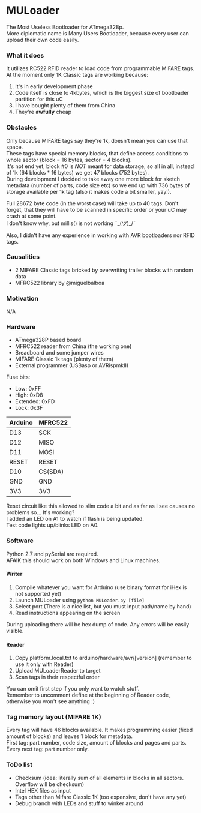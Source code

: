 # MULoader
The Most Useless Bootloader for ATmega328p.  
More diplomatic name is Many Users Bootloader, because every user can upload their own code easily.

### What it does
It utilizes RC522 RFID reader to load code from programmable MIFARE tags.  
At the moment only 1K Classic tags are working because:
1. It's in early development phase
2. Code itself is close to 4kbytes, which is the biggest size of bootloader partition for this uC
3. I have bought plenty of them from China
4. They're **awfully** cheap

### Obstacles
Only because MIFARE tags say they're 1k, doesn't mean you can use that space.  
These tags have special memory blocks, that define access conditions to whole sector 
(block = 16 bytes, sector = 4 blocks).  
It's not end yet, block #0 is *NOT* meant for data storage, so all in all, instead of 1k (64 blocks * 16 bytes) we get 47 blocks (752 bytes).  
During development I decided to take away one more block for sketch metadata (number of parts, code size etc) so we end up with 736 bytes of storage available per 1k tag (also it makes code a bit smaller, yay!).  

Full 28672 byte code (in the worst case) will take up to 40 tags. Don't forget, that they will have to be scanned in specific order or your uC may crash at some point.  
I don't know why, but millis() is not working ¯\_(ツ)_/¯

Also, I didn't have any experience in working with AVR bootloaders nor RFID tags.

### Causalities
* 2 MIFARE Classic tags bricked by overwriting trailer blocks with random data  
* MFRC522 library by @miguelbalboa

### Motivation
N/A

### Hardware
* ATmega328P based board
* MFRC522 reader from China (the working one)
* Breadboard and some jumper wires
* MIFARE Classic 1k tags (plenty of them)
* External programmer (USBasp or AVRispmkII)

Fuse bits:
* Low: 0xFF
* High: 0xD8
* Extended: 0xFD
* Lock: 0x3F

|Arduino|MFRC522|
|-------|-------|
|  D13  |  SCK  |
|  D12  | MISO  |
|  D11  | MOSI  |
| RESET | RESET |
|  D10  |CS(SDA)|
|  GND  |  GND  |
|  3V3  |  3V3  |

Reset circuit like this allowed to slim code a bit and as far as I see causes no problems so... It's working?  
I added an LED on A1 to watch if flash is being updated.  
Test code lights up/blinks LED on A0.  

### Software
Python 2.7 and pySerial are required.  
AFAIK this should work on both Windows and Linux machines.  

#### Writer
1. Compile whatever you want for Arduino (use binary format for iHex is not supported yet)
2. Launch MULoader using ```python MULoader.py [file]```
3. Select port (There is a nice list, but you must input path/name by hand)
4. Read instructions appearing on the screen

During uploading there will be hex dump of code. Any errors will be easily visible.

#### Reader
1. Copy platform.local.txt to arduino/hardware/avr/[version] (remember to use it only with Reader)
2. Upload MULoaderReader to target
3. Scan tags in their respectful order

You can omit first step if you only want to watch stuff.  
Remember to uncomment define at the beginning of Reader code, otherwise you won't see anything :)

### Tag memory layout (MIFARE 1K)
Every tag will have 46 blocks available. It makes programming easier (fixed amount of blocks) and leaves 1 block for metadata.  
First tag: part number, code size, amount of blocks and pages and parts.  
Every next tag: part number only.  

### ToDo list
* Checksum (idea: literally sum of all elements in blocks in all sectors. Overflow will be checksum)
* Intel HEX files as input
* Tags other than Mifare Classic 1K (too expensive, don't have any yet)
* Debug branch with LEDs and stuff to winker around
